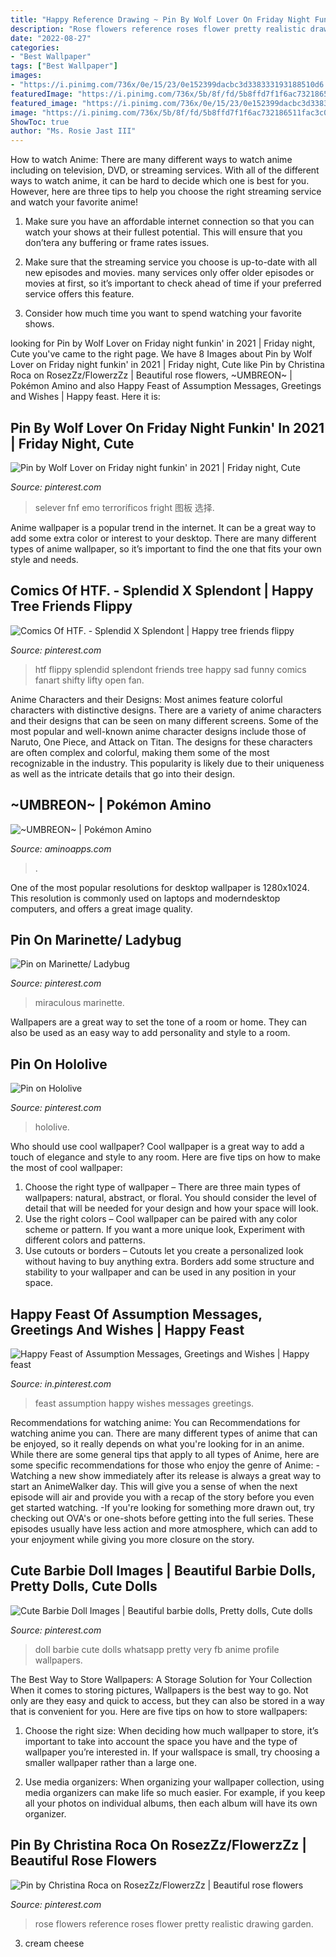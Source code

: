 ```yaml
---
title: "Happy Reference Drawing ~ Pin By Wolf Lover On Friday Night Funkin&#039; In 2021"
description: "Rose flowers reference roses flower pretty realistic drawing garden"
date: "2022-08-27"
categories:
- "Best Wallpaper"
tags: ["Best Wallpaper"]
images:
- "https://i.pinimg.com/736x/0e/15/23/0e152399dacbc3d338333193188510d6.jpg"
featuredImage: "https://i.pinimg.com/736x/5b/8f/fd/5b8ffd7f1f6ac732186511fac3c02922.jpg"
featured_image: "https://i.pinimg.com/736x/0e/15/23/0e152399dacbc3d338333193188510d6.jpg"
image: "https://i.pinimg.com/736x/5b/8f/fd/5b8ffd7f1f6ac732186511fac3c02922.jpg"
ShowToc: true
author: "Ms. Rosie Jast III"
---
```



How to watch Anime: There are many different ways to watch anime including on television, DVD, or streaming services.
With all of the different ways to watch anime, it can be hard to decide which one is best for you. However, here are three tips to help you choose the right streaming service and watch your favorite anime!
1. Make sure you have an affordable internet connection so that you can watch your shows at their fullest potential. This will ensure that you don’tera any buffering or frame rates issues.

2. Make sure that the streaming service you choose is up-to-date with all new episodes and movies. many services only offer older episodes or movies at first, so it’s important to check ahead of time if your preferred service offers this feature.

3. Consider how much time you want to spend watching your favorite shows.

	

		
looking for Pin by Wolf Lover on Friday night funkin&#039; in 2021 | Friday night, Cute you've came to the right page. We have 8 Images about Pin by Wolf Lover on Friday night funkin&#039; in 2021 | Friday night, Cute like Pin by Christina Roca on RosezZz/FlowerzZz | Beautiful rose flowers, ~UMBREON~ | Pokémon Amino and also Happy Feast of Assumption Messages, Greetings and Wishes | Happy feast. Here it is:
		
    
## Pin By Wolf Lover On Friday Night Funkin&#039; In 2021 | Friday Night, Cute

<img loading=lazy src="https://i.pinimg.com/736x/ab/5c/3e/ab5c3e17161a30c0e3fb5cc512a9ee86.jpg" onerror="this.onerror=null;this.src='https://tse3.mm.bing.net/th?id=OIP.CP_MMDSGP-hlpxCKkhvxjwHaHi&amp;pid=15.1';" alt="Pin by Wolf Lover on Friday night funkin&#039; in 2021 | Friday night, Cute">

_Source: pinterest.com_

>selever fnf emo terroríficos fright 图板 选择. 

	

Anime wallpaper is a popular trend in the internet. It can be a great way to add some extra color or interest to your desktop. There are many different types of anime wallpaper, so it’s important to find the one that fits your own style and needs.

    
## Comics Of HTF. - Splendid X Splendont | Happy Tree Friends Flippy

<img loading=lazy src="https://i.pinimg.com/736x/0e/15/23/0e152399dacbc3d338333193188510d6.jpg" onerror="this.onerror=null;this.src='https://tse1.mm.bing.net/th?id=OIP.oI6JLjF6P1RyEojXscftAQHaOo&amp;pid=15.1';" alt="Comics Of HTF. - Splendid X Splendont | Happy tree friends flippy">

_Source: pinterest.com_

>htf flippy splendid splendont friends tree happy sad funny comics fanart shifty lifty open fan. 

	

Anime Characters and their Designs: Most animes feature colorful characters with distinctive designs.
There are a variety of anime characters and their designs that can be seen on many different screens. Some of the most popular and well-known anime character designs include those of Naruto, One Piece, and Attack on Titan. The designs for these characters are often complex and colorful, making them some of the most recognizable in the industry. This popularity is likely due to their uniqueness as well as the intricate details that go into their design.

    
## ~UMBREON~ | Pokémon Amino

<img loading=lazy src="http://pm1.narvii.com/6956/d658366668e902b0274b9aa2a0c66c651b27127fr1-1448-2048v2_uhq.jpg" onerror="this.onerror=null;this.src='https://tse3.mm.bing.net/th?id=OIP._55hiUM4MBBv7SUfcTabCQHaKe&amp;pid=15.1';" alt="~UMBREON~ | Pokémon Amino">

_Source: aminoapps.com_

>. 

	

One of the most popular resolutions for desktop wallpaper is 1280x1024. This resolution is commonly used on laptops and moderndesktop computers, and offers a great image quality.

    
## Pin On Marinette/ Ladybug

<img loading=lazy src="https://i.pinimg.com/736x/4d/60/51/4d6051e58f7d135bd439e881063b4a21.jpg" onerror="this.onerror=null;this.src='https://tse4.mm.bing.net/th?id=OIP.3XCzxFO6yl7BMO58pEKrIwHaK9&amp;pid=15.1';" alt="Pin on Marinette/ Ladybug">

_Source: pinterest.com_

>miraculous marinette. 

	

Wallpapers are a great way to set the tone of a room or home. They can also be used as an easy way to add personality and style to a room.

    
## Pin On Hololive

<img loading=lazy src="https://i.pinimg.com/736x/5b/8f/fd/5b8ffd7f1f6ac732186511fac3c02922.jpg" onerror="this.onerror=null;this.src='https://tse4.mm.bing.net/th?id=OIP.TvrzsH2ZsrCDh8m1iWD01QHaLx&amp;pid=15.1';" alt="Pin on Hololive">

_Source: pinterest.com_

>hololive. 

	

Who should use cool wallpaper?
Cool wallpaper is a great way to add a touch of elegance and style to any room. Here are five tips on how to make the most of cool wallpaper: 
1) Choose the right type of wallpaper – There are three main types of wallpapers: natural, abstract, or floral. You should consider the level of detail that will be needed for your design and how your space will look. 
2) Use the right colors – Cool wallpaper can be paired with any color scheme or pattern. If you want a more unique look, Experiment with different colors and patterns. 
3) Use cutouts or borders – Cutouts let you create a personalized look without having to buy anything extra. Borders add some structure and stability to your wallpaper and can be used in any position in your space.

    
## Happy Feast Of Assumption Messages, Greetings And Wishes | Happy Feast

<img loading=lazy src="https://i.pinimg.com/736x/c5/e5/13/c5e513ad13220f006a6c1c6a2d4c568b.jpg" onerror="this.onerror=null;this.src='https://tse3.mm.bing.net/th?id=OIP.Qexkr2NESdis6DNvsSTiJgHaEQ&amp;pid=15.1';" alt="Happy Feast of Assumption Messages, Greetings and Wishes | Happy feast">

_Source: in.pinterest.com_

>feast assumption happy wishes messages greetings. 

	

Recommendations for watching anime: You can
Recommendations for watching anime you can. There are many different types of anime that can be enjoyed, so it really depends on what you're looking for in an anime. While there are some general tips that apply to all types of Anime, here are some specific recommendations for those who enjoy the genre of Anime: 
-Watching a new show immediately after its release is always a great way to start an AnimeWalker day. This will give you a sense of when the next episode will air and provide you with a recap of the story before you even get started watching. 
-If you're looking for something more drawn out, try checking out OVA's or one-shots before getting into the full series. These episodes usually have less action and more atmosphere, which can add to your enjoyment while giving you more closure on the story.

    
## Cute Barbie Doll Images | Beautiful Barbie Dolls, Pretty Dolls, Cute Dolls

<img loading=lazy src="https://i.pinimg.com/736x/b3/9e/a8/b39ea82e3b35908f1dd1df4e4523f54e.jpg" onerror="this.onerror=null;this.src='https://tse3.mm.bing.net/th?id=OIP.MRoDIPhj02lSBVY0hZYDHgHaLK&amp;pid=15.1';" alt="Cute Barbie Doll Images | Beautiful barbie dolls, Pretty dolls, Cute dolls">

_Source: pinterest.com_

>doll barbie cute dolls whatsapp pretty very fb anime profile wallpapers. 

	

The Best Way to Store Wallpapers: A Storage Solution for Your Collection
When it comes to storing pictures, Wallpapers is the best way to go. Not only are they easy and quick to access, but they can also be stored in a way that is convenient for you. Here are five tips on how to store wallpapers:
1) Choose the right size: When deciding how much wallpaper to store, it’s important to take into account the space you have and the type of wallpaper you’re interested in. If your wallspace is small, try choosing a smaller wallpaper rather than a large one.

2) Use media organizers: When organizing your wallpaper collection, using media organizers can make life so much easier. For example, if you keep all your photos on individual albums, then each album will have its own organizer.

    
## Pin By Christina Roca On RosezZz/FlowerzZz | Beautiful Rose Flowers

<img loading=lazy src="https://i.pinimg.com/736x/a0/2e/e3/a02ee3238a6af986dcd143b4e4fd99c8--roses.jpg" onerror="this.onerror=null;this.src='https://tse3.mm.bing.net/th?id=OIP.iV3DwTWMw8I61VkyK6igoAHaG9&amp;pid=15.1';" alt="Pin by Christina Roca on RosezZz/FlowerzZz | Beautiful rose flowers">

_Source: pinterest.com_

>rose flowers reference roses flower pretty realistic drawing garden. 

	

3. cream cheese 

